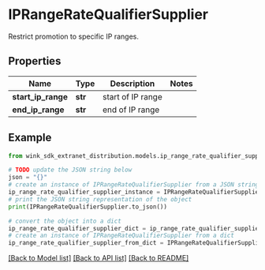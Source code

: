 # IPRangeRateQualifierSupplier

Restrict promotion to specific IP ranges.

## Properties

Name | Type | Description | Notes
------------ | ------------- | ------------- | -------------
**start_ip_range** | **str** | start of IP range | 
**end_ip_range** | **str** | end of IP range | 

## Example

```python
from wink_sdk_extranet_distribution.models.ip_range_rate_qualifier_supplier import IPRangeRateQualifierSupplier

# TODO update the JSON string below
json = "{}"
# create an instance of IPRangeRateQualifierSupplier from a JSON string
ip_range_rate_qualifier_supplier_instance = IPRangeRateQualifierSupplier.from_json(json)
# print the JSON string representation of the object
print(IPRangeRateQualifierSupplier.to_json())

# convert the object into a dict
ip_range_rate_qualifier_supplier_dict = ip_range_rate_qualifier_supplier_instance.to_dict()
# create an instance of IPRangeRateQualifierSupplier from a dict
ip_range_rate_qualifier_supplier_from_dict = IPRangeRateQualifierSupplier.from_dict(ip_range_rate_qualifier_supplier_dict)
```
[[Back to Model list]](../README.md#documentation-for-models) [[Back to API list]](../README.md#documentation-for-api-endpoints) [[Back to README]](../README.md)


